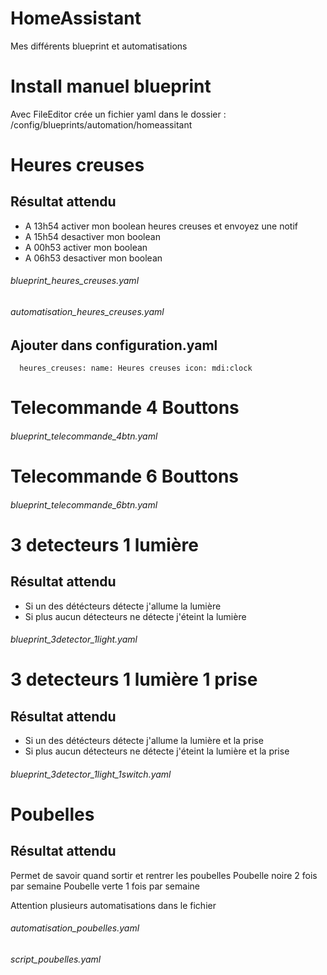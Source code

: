 # HomeAssistant
Mes différents blueprint et automatisations

# Install manuel blueprint
Avec FileEditor crée un fichier yaml dans le dossier : /config/blueprints/automation/homeassitant

# Heures creuses
## Résultat attendu
* A 13h54 activer mon boolean heures creuses et envoyez une notif
* A 15h54 desactiver mon boolean
* A 00h53 activer mon boolean
* A 06h53 desactiver mon boolean

######  blueprint_heures_creuses.yaml
######  automatisation_heures_creuses.yaml

## Ajouter dans configuration.yaml
`  
heures_creuses:
name: Heures creuses
icon: mdi:clock  
	`
    
# Telecommande 4 Bouttons
######  blueprint_telecommande_4btn.yaml

# Telecommande 6 Bouttons
######  blueprint_telecommande_6btn.yaml

# 3 detecteurs 1 lumière
## Résultat attendu
* Si un des détécteurs détecte j'allume la lumière
* Si plus aucun détecteurs ne détecte j'éteint la lumière

######  blueprint_3detector_1light.yaml

# 3 detecteurs 1 lumière 1 prise
## Résultat attendu
* Si un des détécteurs détecte j'allume la lumière et la prise
* Si plus aucun détecteurs ne détecte j'éteint la lumière et la prise

######  blueprint_3detector_1light_1switch.yaml

# Poubelles
## Résultat attendu
Permet de savoir quand sortir et rentrer les poubelles
Poubelle noire 2 fois par semaine
Poubelle verte 1 fois par semaine

Attention plusieurs automatisations dans le fichier
######  automatisation_poubelles.yaml
######  script_poubelles.yaml

